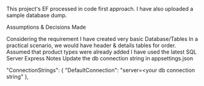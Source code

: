 This project's EF processed in code first approach.
I have also uploaded a sample database dump.

Assumptions & Decisions Made 

Considering the requirement I have created very basic Database/Tables 
In a practical scenario, we would have header & details tables for order.
Assumed that product types were already added 
I have used the latest  SQL Server Express 
Notes 
Update the db connection string in appsettings.json

"ConnectionStrings": {
    "DefaultConnection": "server=<your db connection string"
  },


